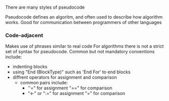 
There are many styles of pseudocode

Pseudocode defines an algoritm, and often used to describe how algorithm works.
Good for communication between programmers of other languages


### Code-adjacent
Makes use of phrases similar to real code
For algorithms there is not a strict set of syntax for pseudocode.
Common but not mandatory conventions include:
- indenting blocks
- using "End (BlockType)" such as 'End For' to end blocks
- diffrent operators for assignment and comparison
	- common pairs include:
		- ''=" for assignment "=\=" for comparison
		- "<-" or ":=" for assignment "="
 for comparison
